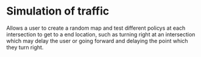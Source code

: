 # Simulation of traffic
Allows a user to create a random map and test different policys at each intersection to get to a end location, such as turning right at an intersection which may delay the user or going forward and delaying the point which they turn right.
